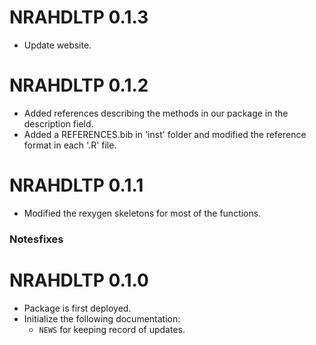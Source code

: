 # NRAHDLTP 0.1.3
-   Update website.

# NRAHDLTP 0.1.2

-   Added references describing the methods in our package in the description field.
-   Added a REFERENCES.bib in 'inst' folder and modified the reference format in each '.R' file.

# NRAHDLTP 0.1.1

-   Modified the rexygen skeletons for most of the functions.

### Notesfixes

# NRAHDLTP 0.1.0

-   Package is first deployed.
-   Initialize the following documentation:
    -   `NEWS` for keeping record of updates.
